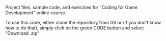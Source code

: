 Project files, sample code, and exercises for "Coding for Game Development" online course.

To use this code, either clone the repository from Git or (if you don't know how to do that), simply click on the green CODE button and select "Download .zip"
